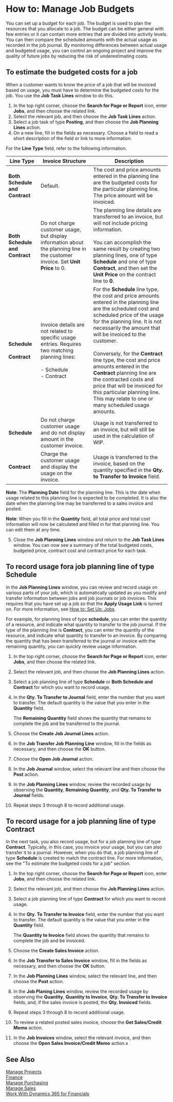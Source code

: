<properties
                pageTitle="How to: Manage Job Budgets| Financials"
                description="Describes how to budget for jobs."
                services="project-madeira"
                documentationCenter=""
                authors="SorenGP"
/>
<tags
    ms.service="project-madeira"
    ms.topic="article"
    ms.devlang="na"
    ms.tgt_pltfrm="na"
    ms.workload="na"
    ms.date="10/24/2016"
    ms.author="SorenGP" />

# How to: Manage Job Budgets
You can set up a budget for each job. The budget is used to plan the resources that you allocate to a job. The budget can be either general with few entries or it can contain more entries that are divided into activity levels. You can then compare the scheduled amounts with the actual usage as recorded in the job journal. By monitoring differences between actual usage and budgeted usage, you can control an ongoing project and improve the quality of future jobs by reducing the risk of underestimating costs.

## To estimate the budgeted costs for a job  
When a customer wants to know the price of a job that will be invoiced based on usage, you must have to determine the budgeted costs for the job. You use the **Job Task Lines** window to do this. 
  
1. In the top right corner, choose the **Search for Page or Report** icon, enter **Jobs**, and then choose the related link.  
2. Select the relevant job, and then choose the **Job Task Lines** action.  
3. Select a job task of type **Posting**, and then choose the **Job Planning Lines** action.
4. On a new line, fill in the fields as necessary. Choose a field to read a short description of the field or link to more information.   

For the **Line Type** field, refer to the following information.  
  
|Line Type|Invoice Structure|Description|  
|---------|-----------------|-----------|  
|**Both Schedule and Contract**|Default.|The cost and price amounts entered in the planning line are the budgeted costs for the particular planning line. The price amount will be invoiced.|  
|**Both Schedule and Contract**|Do not charge customer usage, but display information about the planning line in the customer invoice. Set **Unit Price** to 0.|The planning line details are transferred to an invoice, but will not include pricing information.<br /><br /> You can accomplish the same result by creating two planning lines, one of type **Schedule** and one of type **Contract**, and then set the **Unit Price** on the contract line to **0**.|  
|**Schedule**<br /><br /> **Contract**|Invoice details are not related to specific usage entries. Requires two matching planning lines:<br /><br /> -   Schedule<br />-   Contract|For the **Schedule** line type, the cost and price amounts entered in the planning line are the scheduled cost and scheduled price of the usage for the planning line. It is not necessarily the amount that will be invoiced to the customer.<br /><br /> Conversely, for the **Contract** line type, the cost and price amounts entered in the **Contract** planning line are the contracted costs and price that will be invoiced for this particular planning line. This may relate to one or many scheduled usage amounts.|  
|**Schedule**|Do not charge customer usage and do not display amount in the customer invoice.|Usage is not transferred to an invoice, but will still be used in the calculation of WIP.|  
|**Contract**|Charge the customer usage and display the usage on the invoice.|Usage is transferred to the invoice, based on the quantity specified in the **Qty. to Transfer to Invoice** field.|  
  
**Note**: The **Planning Date** field for the planning line. This is the date when usage related to this planning line is expected to be completed. It is also the date when the planning line may be transferred to a sales invoice and posted.  
  
**Note**: When you fill in the **Quantity** field, all total price and total cost information will now be calculated and filled in for that planning line. You can edit them at any time.
  
5. Close the **Job Planning Lines** window and return to the **Job Task Lines** window. You can now see a summary of the total budgeted costs, budgeted price, contract cost and contract price for each task.

## To record usage fora job planning line of type **Schedule** 
In the **Job Planning Lines** window, you can review and record usage on various parts of your job, which is automatically updated as you modify and transfer information between jobs and job journals or job invoices. This requires that you have set up a job so that the **Apply Usage Link** is turned on. For more information, see [How to: Set Up: Jobs](projects-how-setup-jobs.md).  

For example, for planning lines of type **schedule**, you can enter the quantity of a resource, and indicate what quantity to transfer to the job journal. If the type of the planning line is **Contract**, you can enter the quantity of the resource, and indicate what quantity to transfer to an invoice. By comparing the quantity that has been transferred to the journal or invoice with the remaining quantity, you can quickly review usage information.
  
1. In the top right corner, choose the **Search for Page or Report** icon, enter **Jobs**, and then choose the related link.  
2. Select the relevant job, and then choose the **Job Planning Lines** action.
3. Select a job planning line of type **Schedule** or **Both Schedule and Contract** for which you want to record usage. 
4. In the **Qty. To Transfer to Journal** field, enter the number that you want to transfer. The default quantity is the value that you enter in the **Quantity** field. 
  
    The **Remaining Quantity** field shows the quantity that remains to complete the job and be transferred to the journal.  
  
5. Choose the **Create Job Journal Lines** action. 
6. In the **Job Transfer Job Planning Line** window, fill in the fields as necessary, and then choose the **OK** button.
7. Choose the **Open Job Journal** action.  
8. In the **Job Journal** window, select the relevant line and then choose the **Post** action. 
9. In the **Job Planning Lines** window, review the recorded usage by observing the **Quantity**, **Remaining Quantity**, and **Qty. To Transfer to Journal** fields.  
10. Repeat steps 3 through 8 to record additional usage.  
  
## To record usage for a job planning line of type **Contract**  
In the next task, you also record usage, but for a job planning line of type **Contract**. Typically, in this case, you invoice your usage, but you can also transfer it to a journal. However, when you do that, a job planning line of type **Schedule** is created to match the contract line. For more information, see the "To estimate the budgeted costs for a job" section.
  
1. In the top right corner, choose the **Search for Page or Report** icon, enter **Jobs**, and then choose the related link. 
2. Select the relevant job, and then choose the **Job Planning Lines** action.  
3. Select a job planning line of type **Contract** for which you want to record usage.
4. In the **Qty. To Transfer to Invoice** field, enter the number that you want to transfer. The default quantity is the value that you enter in the **Quantity** field.
  
    The **Quantity to Invoice** field shows the quantity that remains to complete the job and be invoiced.  
  
5. Choose the **Create Sales Invoice** action.
6. In the **Job Transfer to Sales Invoice** window, fill in the fields as necessary, and then choose the **OK** button.
7. In the **Job Planning Lines** window, select the relevant line, and then choose the **Post** action.
8. In the **Job Planing Lines** window, review the recorded usage by observing the **Quantity**, **Quantity to Invoice**, **Qty. To Transfer to Invoice** fields, and, if the sales invoice is posted, the **Qty. Invoiced** fields.
9. Repeat steps 3 through 8 to record additional usage.  
10. To review a related posted sales invoice, choose the **Get Sales/Credit Memo** action.  
11. In the **Job Invoices** window, select the relevant invoice, and then choose the **Open Sales Invoice/Credit Memo** action.x        

## See Also
[Manage Projects](projects-manage-projects.md)  
[Finance](finance.md)  
[Manage Purchasing](purchasing-manage-purchasing.md)         
[Manage Sales](sales-manage-sales.md)      
[Work With Dynamics 365 for Financials](ui-work-product.md)  
